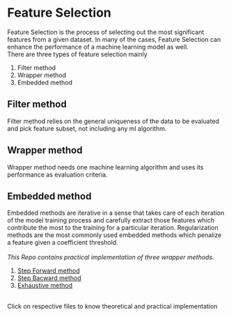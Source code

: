 # Feature Selection
Feature Selection is the process of selecting out the most significant features from a given dataset. 
In many of the cases, Feature Selection can enhance the performance of a machine learning model as well. <br />
There are three types of feature selection mainly
1. Filter method
2. Wrapper method
3. Embedded method
## Filter method
Filter method relies on the general uniqueness of the data to be evaluated and pick feature subset, not including any ml algorithm.
## Wrapper method
Wrapper method needs one machine learning algorithm and uses its performance as evaluation criteria.
## Embedded method
Embedded methods are iterative in a sense that takes care of each iteration of the model training process and carefully extract those features which contribute the most to the training for a particular iteration. 
Regularization methods are the most commonly used embedded methods which penalize a feature given a coefficient threshold.
<br />
<br />
*This Repo contains practical implementation of three wrapper methods.*
1. [Step Forward method](https://github.com/tharun-d/wrapper_method/blob/master/1.%20Step%20Forward.ipynb)
2. [Step Bacward method](https://github.com/tharun-d/wrapper_method/blob/master/2.%20Step%20Backward.ipynb)
3. [Exhaustive method](https://github.com/tharun-d/wrapper_method/blob/master/3.%20Exhaustive.ipynb)
<br />
Click on respective files to know theoretical and practical implementation
